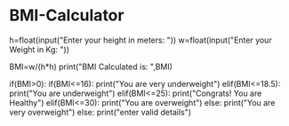 # BMI-Calculator
h=float(input("Enter your height in meters: "))
w=float(input("Enter your Weight in Kg: "))
 
BMI=w/(h*h)
print("BMI Calculated is:  ",BMI)
 
if(BMI>0):
    if(BMI<=16):
        print("You are very underweight")
    elif(BMI<=18.5):
        print("You are underweight")
    elif(BMI<=25):
        print("Congrats! You are Healthy")
    elif(BMI<=30):
        print("You are overweight")
    else: 
        print("You are very overweight")
else:
    print("enter valid details")
